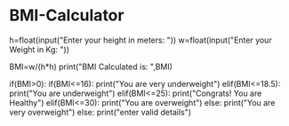 # BMI-Calculator
h=float(input("Enter your height in meters: "))
w=float(input("Enter your Weight in Kg: "))
 
BMI=w/(h*h)
print("BMI Calculated is:  ",BMI)
 
if(BMI>0):
    if(BMI<=16):
        print("You are very underweight")
    elif(BMI<=18.5):
        print("You are underweight")
    elif(BMI<=25):
        print("Congrats! You are Healthy")
    elif(BMI<=30):
        print("You are overweight")
    else: 
        print("You are very overweight")
else:
    print("enter valid details")
